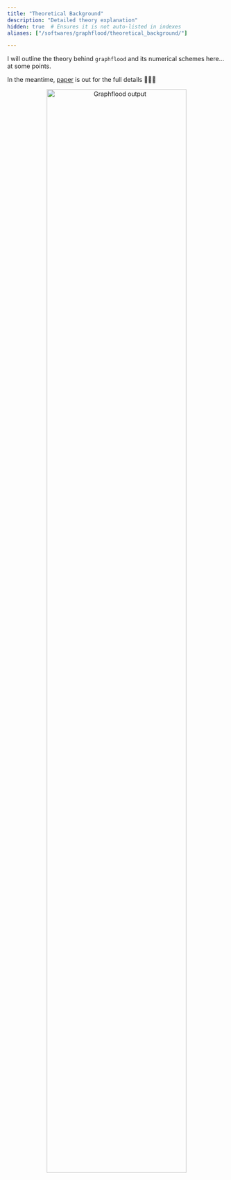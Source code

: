 ```yaml
---
title: "Theoretical Background"
description: "Detailed theory explanation"
hidden: true  # Ensures it is not auto-listed in indexes
aliases: ["/softwares/graphflood/theoretical_background/"]

---
```


I will outline the theory behind `graphflood` and its numerical schemes here... at some points.

In the meantime, [paper]("https://esurf.copernicus.org/articles/12/1295/2024/") is out for the full details 🎉🎉🎉

<div style="text-align: center;">
    <img src="/images/about/graphflood_nice.png" alt="Graphflood output" style="width: 80%; max-width: 600px;">
</div>